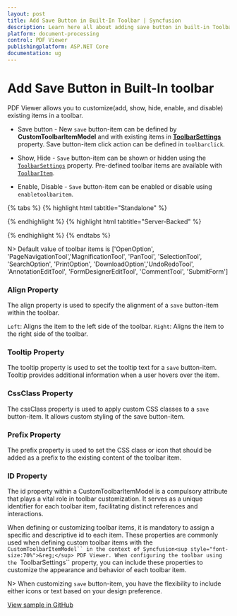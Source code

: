 ```yaml
---
layout: post
title: Add Save Button in Built-In Toolbar | Syncfusion
description: Learn here all about adding save button in built-in Toolbar in Syncfusion ASP.NET Core Pdfviewer component of Syncfusion Essential JS 2 and more.
platform: document-processing
control: PDF Viewer
publishingplatform: ASP.NET Core
documentation: ug
---
```


# Add Save Button in Built-In toolbar

PDF Viewer allows you to customize(add, show, hide, enable, and disable) existing items in a toolbar.

* Save button - New `save` button-item can be defined by **CustomToolbarItemModel** and with existing items in [**ToolbarSettings**](https://help.syncfusion.com/cr/aspnetcore-js2/Syncfusion.EJ2.PdfViewer.PdfViewerToolbarSettings.html) property. Save button-item click action can be defined in `toolbarclick`.

* Show, Hide - `Save` button-item can be shown or hidden using the [`ToolbarSettings`](https://help.syncfusion.com/cr/aspnetcore-js2/Syncfusion.EJ2.PdfViewer.PdfViewerToolbarSettings.html) property. Pre-defined toolbar items are available with [`ToolbarItem`](https://help.syncfusion.com/cr/aspnetcore-js2/Syncfusion.EJ2.PdfViewer.PdfViewerToolbarSettings.html#Syncfusion_EJ2_PdfViewer_PdfViewerToolbarSettings_ToolbarItems).

* Enable, Disable - `Save` button-item can be enabled or disable using `enabletoolbaritem`.

{% tabs %}
{% highlight html tabtitle="Standalone" %}

<div>
    <ejs-pdfviewer id="pdfviewer"
                   style="width:1350px;height:100%"
                   documentPath="https://cdn.syncfusion.com/content/pdf/pdf-succinctly.pdf"
                   resourceUrl='https://cdn.syncfusion.com/ej2/24.1.41/dist/ej2-pdfviewer-lib'
                   toolbarClick="toolbarClick">
    </ejs-pdfviewer>
</div>

<script type="text/javascript">
    window.onload = function () {
        var pdfViewer = document.getElementById('pdfviewer').ej2_instances[0];
        var toolItem1 = {
            prefixIcon: 'e-icons e-save',
            id: 'download',
            text: 'Save',
            tooltipText: 'Save Button',
            align: 'left'
        };
        pdfViewer.toolbarSettings = {
            showTooltip: true,
            toolbarItems: ['OpenOption', toolItem1, 'PageNavigationTool', 'MagnificationTool', 'PanTool', 'SelectionTool', 'SearchOption', 'PrintOption', 'UndoRedoTool', 'AnnotationEditTool', 'FormDesignerEditTool', 'CommentTool', 'SubmitForm']
        };
        function onCreate() {
            this.addIcon('prepend', 'e-icons e-search');
        }
    }

    // Define the toolbarClick event handler
    function toolbarClick(args) {
        var pdfViewer = document.getElementById('pdfviewer').ej2_instances[0];

        if (args.item && args.item.id === 'download') {
            pdfViewer.download();
        }
    }

</script>

{% endhighlight %}
{% highlight html tabtitle="Server-Backed" %}

<div>
    <ejs-pdfviewer id="pdfviewer"
                   style="width:1350px;height:100%"
                   documentPath="https://cdn.syncfusion.com/content/pdf/pdf-succinctly.pdf"
                   serviceUrl="/api/PdfViewer"
                   toolbarClick="toolbarClick">
    </ejs-pdfviewer>
</div>

<script type="text/javascript">
    window.onload = function () {
        var pdfViewer = document.getElementById('pdfviewer').ej2_instances[0];
        var toolItem1 = {
            prefixIcon: 'e-icons e-save',
            id: 'download',
            text: 'Save',
            tooltipText: 'Save Button',
            align: 'left'
        };
        pdfViewer.toolbarSettings = {
            showTooltip: true,
            toolbarItems: ['OpenOption', toolItem1, 'PageNavigationTool', 'MagnificationTool', 'PanTool', 'SelectionTool', 'SearchOption', 'PrintOption', 'UndoRedoTool', 'AnnotationEditTool', 'FormDesignerEditTool', 'CommentTool', 'SubmitForm']
        };
        function onCreate() {
            this.addIcon('prepend', 'e-icons e-search');
        }
    }

    // Define the toolbarClick event handler
    function toolbarClick(args) {
        var pdfViewer = document.getElementById('pdfviewer').ej2_instances[0];

        if (args.item && args.item.id === 'download') {
            pdfViewer.download();
        }
    }

</script>

{% endhighlight %}
{% endtabs %}

N> Default value of toolbar items is ['OpenOption', 'PageNavigationTool','MagnificationTool', 'PanTool', 'SelectionTool', 'SearchOption', 'PrintOption', 'DownloadOption','UndoRedoTool', 'AnnotationEditTool', 'FormDesignerEditTool', 'CommentTool', 'SubmitForm']

### Align Property

The align property is used to specify the alignment of a `save` button-item within the toolbar.

`Left`: Aligns the item to the left side of the toolbar.
`Right`: Aligns the item to the right side of the toolbar.

### Tooltip Property

The tooltip property is used to set the tooltip text for a `save` button-item. Tooltip provides additional information when a user hovers over the item.

### CssClass Property

The cssClass property is used to apply custom CSS classes to a `save` button-item. It allows custom styling of the save button-item.

### Prefix Property

The prefix property is used to set the CSS class or icon that should be added as a prefix to the existing content of the toolbar item.

### ID Property

The id property within a CustomToolbarItemModel is a compulsory attribute that plays a vital role in toolbar customization. It serves as a unique identifier for each toolbar item, facilitating distinct references and interactions.

When defining or customizing toolbar items, it is mandatory to assign a specific and descriptive id to each item.
These properties are commonly used when defining custom toolbar items with the `CustomToolbarItemModel`` in the context of Syncfusion<sup style="font-size:70%">&reg;</sup> PDF Viewer. When configuring the toolbar using the `ToolbarSettings`` property, you can include these properties to customize the appearance and behavior of each toolbar item.

N> When customizing `save` button-item, you have the flexibility to include either icons or text based on your design preference.

[View sample in GitHub](https://github.com/SyncfusionExamples/asp-core-pdf-viewer-examples/tree/master/How%20to)